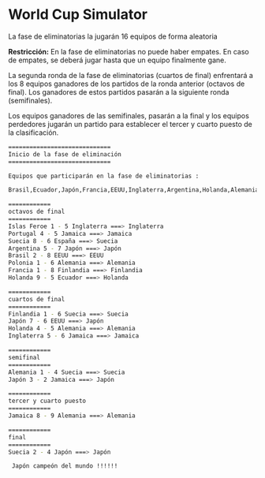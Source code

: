 # World Cup Simulator

La fase de eliminatorias la jugarán  16 equipos de forma aleatoria

**Restricción:**
En la fase de eliminatorias no puede haber empates. En caso de empates, se deberá
jugar hasta que un equipo finalmente gane.

La segunda ronda de la fase de eliminatorias (cuartos de final) enfrentará a los 8 equipos
ganadores de los partidos de la ronda anterior (octavos de final). Los ganadores de estos partidos
pasarán a la siguiente ronda (semifinales).

Los equipos ganadores de las semifinales, pasarán a la final y los equipos perdedores jugarán un partido para establecer el tercer y cuarto puesto de la clasificación.

```bash
=============================
Inicio de la fase de eliminación
=============================

Equipos que participarán en la fase de eliminatorias :

Brasil,Ecuador,Japón,Francia,EEUU,Inglaterra,Argentina,Holanda,Alemania,Islas Feroe,España,Jamaica,Portugal,Polonia,Suecia,Finlandia

============
octavos de final
============
Islas Feroe 1 - 5 Inglaterra ===> Inglaterra
Portugal 4 - 5 Jamaica ===> Jamaica
Suecia 8 - 6 España ===> Suecia
Argentina 5 - 7 Japón ===> Japón
Brasil 2 - 8 EEUU ===> EEUU
Polonia 1 - 6 Alemania ===> Alemania
Francia 1 - 8 Finlandia ===> Finlandia
Holanda 9 - 5 Ecuador ===> Holanda

============
cuartos de final
============
Finlandia 1 - 6 Suecia ===> Suecia
Japón 7 - 6 EEUU ===> Japón
Holanda 4 - 5 Alemania ===> Alemania
Inglaterra 5 - 6 Jamaica ===> Jamaica

============
semifinal
============
Alemania 1 - 4 Suecia ===> Suecia
Japón 3 - 2 Jamaica ===> Japón

============
tercer y cuarto puesto
============
Jamaica 8 - 9 Alemania ===> Alemania

============
final
============
Suecia 2 - 4 Japón ===> Japón

 Japón campeón del mundo !!!!!!
``` 
